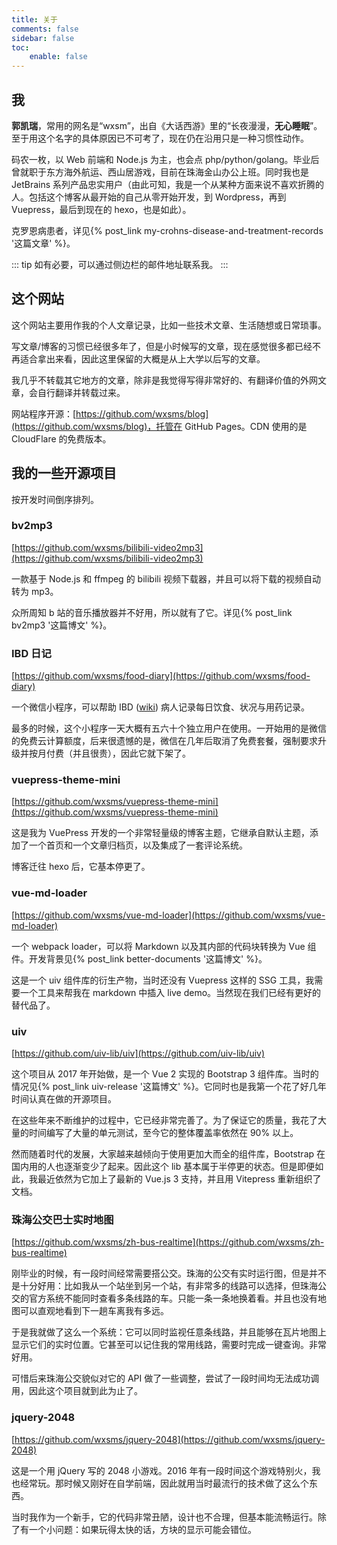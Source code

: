 ```yaml
---
title: 关于
comments: false
sidebar: false
toc:
    enable: false
---
```


## 我

**郭凯瑞**，常用的网名是“wxsm”，出自《大话西游》里的“长夜漫漫，**无心睡眠**”。至于用这个名字的具体原因已不可考了，现在仍在沿用只是一种习惯性动作。

码农一枚，以 Web 前端和 Node.js 为主，也会点 php/python/golang。毕业后曾就职于东方海外航运、西山居游戏，目前在珠海金山办公上班。同时我也是 JetBrains 系列产品忠实用户（由此可知，我是一个从某种方面来说不喜欢折腾的人。包括这个博客从最开始的自己从零开始开发，到 Wordpress，再到 Vuepress，最后到现在的 hexo，也是如此）。

克罗恩病患者，详见{% post_link my-crohns-disease-and-treatment-records '这篇文章' %}。

::: tip
如有必要，可以通过侧边栏的邮件地址联系我。
:::

## 这个网站

这个网站主要用作我的个人文章记录，比如一些技术文章、生活随想或日常琐事。

写文章/博客的习惯已经很多年了，但是小时候写的文章，现在感觉很多都已经不再适合拿出来看，因此这里保留的大概是从上大学以后写的文章。

我几乎不转载其它地方的文章，除非是我觉得写得非常好的、有翻译价值的外网文章，会自行翻译并转载过来。

网站程序开源：[https://github.com/wxsms/blog](https://github.com/wxsms/blog)，托管在 GitHub Pages。CDN 使用的是 CloudFlare 的免费版本。

## 我的一些开源项目

按开发时间倒序排列。

### bv2mp3

[https://github.com/wxsms/bilibili-video2mp3](https://github.com/wxsms/bilibili-video2mp3)

一款基于 Node.js 和 ffmpeg 的 bilibili 视频下载器，并且可以将下载的视频自动转为 mp3。

众所周知 b 站的音乐播放器并不好用，所以就有了它。详见{% post_link bv2mp3 '这篇博文' %}。


### IBD 日记

[https://github.com/wxsms/food-diary](https://github.com/wxsms/food-diary)

一个微信小程序，可以帮助 IBD ([wiki](https://en.wikipedia.org/wiki/Inflammatory_bowel_disease)) 病人记录每日饮食、状况与用药记录。

最多的时候，这个小程序一天大概有五六十个独立用户在使用。一开始用的是微信的免费云计算额度，后来很遗憾的是，微信在几年后取消了免费套餐，强制要求升级并按月付费（并且很贵），因此它就下架了。

### vuepress-theme-mini

[https://github.com/wxsms/vuepress-theme-mini](https://github.com/wxsms/vuepress-theme-mini)

这是我为 VuePress 开发的一个非常轻量级的博客主题，它继承自默认主题，添加了一个首页和一个文章归档页，以及集成了一套评论系统。

博客迁往 hexo 后，它基本停更了。

### vue-md-loader

[https://github.com/wxsms/vue-md-loader](https://github.com/wxsms/vue-md-loader)

一个 webpack loader，可以将 Markdown 以及其内部的代码块转换为 Vue 组件。开发背景见{% post_link better-documents '这篇博文' %}。

这是一个 uiv 组件库的衍生产物，当时还没有 Vuepress 这样的 SSG 工具，我需要一个工具来帮我在 markdown 中插入 live demo。当然现在我们已经有更好的替代品了。

### uiv

[https://github.com/uiv-lib/uiv](https://github.com/uiv-lib/uiv)

这个项目从 2017 年开始做，是一个 Vue 2 实现的 Bootstrap 3 组件库。当时的情况见{% post_link uiv-release '这篇博文' %}。它同时也是我第一个花了好几年时间认真在做的开源项目。

在这些年来不断维护的过程中，它已经非常完善了。为了保证它的质量，我花了大量的时间编写了大量的单元测试，至今它的整体覆盖率依然在 90% 以上。

然而随着时代的发展，大家越来越倾向于使用更加大而全的组件库，Bootstrap 在国内用的人也逐渐变少了起来。因此这个 lib 基本属于半停更的状态。但是即便如此，我最近依然为它加上了最新的 Vue.js 3 支持，并且用 Vitepress 重新组织了文档。

### 珠海公交巴士实时地图

[https://github.com/wxsms/zh-bus-realtime](https://github.com/wxsms/zh-bus-realtime)

刚毕业的时候，有一段时间经常需要搭公交。珠海的公交有实时运行图，但是并不是十分好用：比如我从一个站坐到另一个站，有非常多的线路可以选择，但珠海公交的官方系统不能同时查看多条线路的车。只能一条一条地换着看。并且也没有地图可以直观地看到下一趟车离我有多远。

于是我就做了这么一个系统：它可以同时监视任意条线路，并且能够在瓦片地图上显示它们的实时位置。它甚至可以记住我的常用线路，需要时完成一键查询。非常好用。

可惜后来珠海公交貌似对它的 API 做了一些调整，尝试了一段时间均无法成功调用，因此这个项目就到此为止了。

### jquery-2048

[https://github.com/wxsms/jquery-2048](https://github.com/wxsms/jquery-2048)

这是一个用 jQuery 写的 2048 小游戏。2016 年有一段时间这个游戏特别火，我也经常玩。那时候又刚好在自学前端，因此就用当时最流行的技术做了这么个东西。

当时我作为一个新手，它的代码非常丑陋，设计也不合理，但基本能流畅运行。除了有一个小问题：如果玩得太快的话，方块的显示可能会错位。

